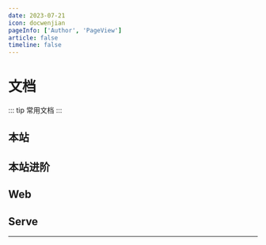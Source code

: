 ```yaml
---
date: 2023-07-21
icon: docwenjian
pageInfo: ['Author', 'PageView']
article: false
timeline: false
---
```


# 文档

::: tip 常用文档
:::

## <MyIcon name="zhanzhang" /> 本站

<MyLinks type="local" src="document" />

## <MyIcon name="lujing" /> 本站进阶

<MyLinks type="localUp" src="document" />

## <MyIcon name="web" /> Web

<MyLinks type="Web" src="document" />

## <MyIcon name="cloud-server" /> Serve

<MyLinks type="Serve" src="document" />

---
